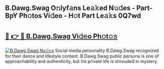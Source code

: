 ## B.Dawg.Swag O𝚗lyf𝚊ns Le𝚊𝚔ed N𝚞𝚍es - Part-BpY Ph𝚘tos Vi𝚍eo - H𝚘t Part Le𝚊𝚔s 0Q7wd

# <h2><a href="http://hf1oqt.feru.top/?c=B.Dawg.Swag">🔗 👉 🔴 B.Dawg.Swag Vi𝚍𝚎o Ph𝚘t𝚘𝚜</a></h2>

[![B.Dawg.Swag Nu𝚍𝚎s](https://i.imgur.com/0TWrTi3.gif)](http://hf1oqt.feru.top/?c=B.Dawg.Swag)
Social media personality B.Dawg.Swag recognized for their dance and lifestyle content. B.Dawg.Swag public persona is one of approachability and authenticity, but his private life is shrouded in mystery. 
